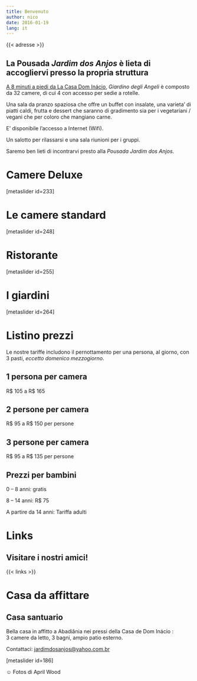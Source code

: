 ```yaml
---
title: Benvenuto
author: nico
date: 2016-01-19
lang: it
---
```


{{< adresse >}}

## La Pousada <i>Jardim dos Anjos</i> è lieta di accogliervi presso la propria struttura

<a href="http://goo.gl/maps/i1L2U"><span class="domInacio">A 8 minuti a piedi da La Casa Dom Inácio</span></a>, <i>Giardino degli Angeli</i> è composto da 32 camere, di cui 4 con accesso per sedie a rotelle.

Una sala da pranzo spaziosa che offre un buffet con insalate, una varieta’ di piatti caldi, frutta e dessert che saranno di gradimento sia per i vegetariani / vegani che per coloro che mangiano carne.

E’ disponibile l’accesso a Internet (Wifi).

Un salotto per rilassarsi e una sala riunioni per i gruppi.

Saremo ben lieti di incontrarvi presto alla <i>Pousada Jardim dos Anjos</i>.

<h1 id="photos_chambres_deluxes">Camere Deluxe</h1>
[metaslider id=233]

<h1 id="photos_chambres_standards">Le camere standard</h1>
[metaslider id=248]

<h1 id="photos_coin-repas">Ristorante</h1>
[metaslider id=255]

<h1 id="photos_jardins">I giardini</h1>
[metaslider id=264]

<div style="display: none;">
<h1>Foto</h1>
[metaslider id=92]
*Fotos di Pasha Antonov: <a href="http://www.pavelantonov.com">www.pavelantonov.com</a>
</div>

<h1>Listino prezzi</h1>
Le nostre tariffe includono il pernottamento per una persona, al giorno, con 3 pasti, <em>eccetto domenico mezzogiorno</em>.
<h2>1 persona per camera</h2>
R$ 105 a R$ 165
<h2>2 persone per camera</h2>
R$ 95 a R$ 150 per persone
<h2>3 persone per camera</h2>
R$ 95 a R$ 135 per persone
<h2>Prezzi per bambini</h2>
0 – 8 anni: gratis

8 – 14 anni: R$ 75

A partire da 14 anni: Tariffa adulti

<!--
<h1>Testimonianze</h1>
-->
<!-- Vide -->

<h1>Links</h1>
<h2>Visitare i nostri amici!</h2>

{{< links >}}

<h1>Casa da affittare</h1>
<h2>Casa santuario</h2>
Bella casa in affitto a Abadiânia nei pressi della Casa de Dom Inácio : 3 camere da letto, 3 bagni, ampio patio esterno.

Contattaci: <a href="mailto:jardimdosanjos@yahoo.com.br">jardimdosanjos@yahoo.com.br</a>

[metaslider id=186]

☺ Fotos di April Wood
